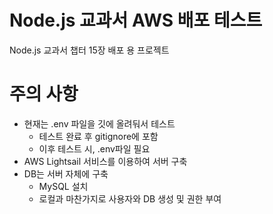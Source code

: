 # Node.js 교과서 AWS 배포 테스트
Node.js 교과서 챕터 15장 배포 용 프로젝트

# 주의 사항
- 현재는 .env 파일을 깃에 올려둬서 테스트
  - 테스트 완료 후 gitignore에 포함
  - 이후 테스트 시, .env파일 필요
- AWS Lightsail 서비스를 이용하여 서버 구축
- DB는 서버 자체에 구축
  - MySQL 설치
  - 로컬과 마찬가지로 사용자와 DB 생성 및 권한 부여